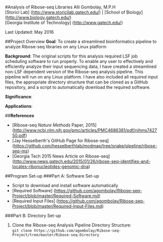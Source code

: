 #Analysis of Ribose-seq Libraries
Alli Gombolay, M.P.H  
[Storici Lab] (http://www.storicilab.gatech.edu/) | [School of Biology] (http://www.biology.gatech.edu/)  
[Georgia Institute of Technology] (http://www.gatech.edu/)

Last Updated: May 2016  

##Project Overview
**Goal**: To create a streamlined bioinformatics pipeline to analyze Ribose-seq libraries on any Linux platform

**Background**: The original scripts for this analysis required LSF job scheduling software to run properly.  To enable any user to effectively and efficiently analyze their input sequencing data, I have created a streamlined non-LSF dependent version of the Ribose-seq analysis pipeline.  This pipeline will run on any Linux platform.  I have also included all required input files, the appropriate directory structure that can be cloned as a GitHub repository, and a script to automatically download the required software.

**Significance**:  

**Applications**:  

##**References**  
* [Ribose-seq *Nature Methods* Paper, 2015]
(http://www.ncbi.nlm.nih.gov/pmc/articles/PMC4686381/pdf/nihms742750.pdf)  
* [Jay Hesselberth's GitHub Page for Ribose-seq]
(https://github.com/hesselberthlab/modmap/tree/snake/pipeline/ribose-seq-ms)
* [Georgia Tech 2015 News Article on Ribose-seq]
(http://www.news.gatech.edu/2015/01/26/ribose-seq-identifies-and-locates-ribonucleotides-genomic-dna)

##Program Set-up
###Part A: Software Set-up  
* Script to download and install software automatically
* [Required Software] (https://github.com/agombolay/Ribose-seq-Project/blob/master/Required-Software.md)
* [Required Input Files] (https://github.com/agombolay/Ribose-seq-Project/blob/master/Required-Input-Files.md)

###Part B: Directory Set-up  
1. Clone the Ribose-seq Analysis Pipeline Directory Structure:  
```git clone https://github.com/agombolay/Ribose-seq-Project/tree/master/Ribose-seq-Directory```
